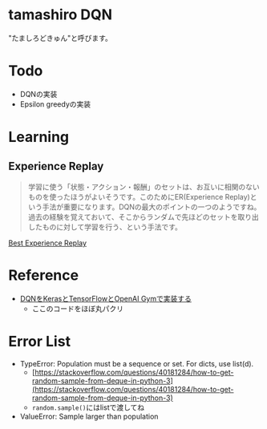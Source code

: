 # tamashiro DQN

"たましろどきゅん"と呼びます。



# Todo

* DQNの実装
* Epsilon greedyの実装



# Learning

## Experience Replay

>学習に使う「状態・アクション・報酬」のセットは、お互いに相関のないものを使ったほうがよいそうです。このためにER(Experience Replay)という手法が重要になります。DQNの最大のポイントの一つのようですね。過去の経験を覚えておいて、そこからランダムで先ほどのセットを取り出したものに対して学習を行う、という手法です。

[Best Experience Replay](http://qiita.com/ashitani/items/bb393e24c20e83e54577#best-experience-replay)


# Reference

* [DQNをKerasとTensorFlowとOpenAI Gymで実装する](https://elix-tech.github.io/ja/2016/06/29/dqn-ja.html)
  * ここのコードをほぼ丸パクリ


# Error List

* TypeError: Population must be a sequence or set.  For dicts, use list(d).
  * [https://stackoverflow.com/questions/40181284/how-to-get-random-sample-from-deque-in-python-3](https://stackoverflow.com/questions/40181284/how-to-get-random-sample-from-deque-in-python-3)
  * `random.sample()`にはlistで渡してね
* ValueError: Sample larger than population
